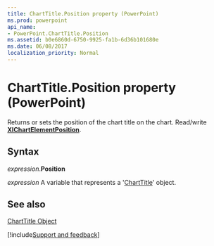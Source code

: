 ```yaml
---
title: ChartTitle.Position property (PowerPoint)
ms.prod: powerpoint
api_name:
- PowerPoint.ChartTitle.Position
ms.assetid: b0e6860d-6750-9925-fa1b-6d36b101680e
ms.date: 06/08/2017
localization_priority: Normal
---
```



# ChartTitle.Position property (PowerPoint)

Returns or sets the position of the chart title on the chart. Read/write  **[XlChartElementPosition](PowerPoint.XlChartElementPosition.md)**.


## Syntax

_expression_.**Position**

_expression_ A variable that represents a '[ChartTitle](PowerPoint.ChartTitle.md)' object.


## See also


[ChartTitle Object](PowerPoint.ChartTitle.md)

[!include[Support and feedback](~/includes/feedback-boilerplate.md)]